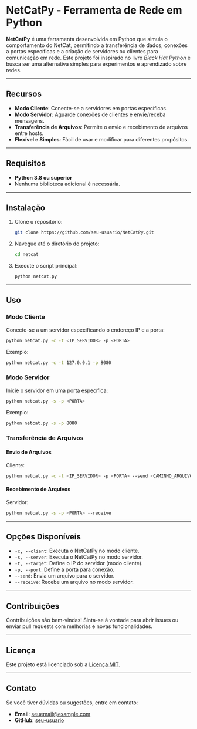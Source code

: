 # NetCatPy - Ferramenta de Rede em Python

**NetCatPy** é uma ferramenta desenvolvida em Python que simula o comportamento do NetCat, permitindo a transferência de dados, conexões a portas específicas e a criação de servidores ou clientes para comunicação em rede. Este projeto foi inspirado no livro *Black Hat Python* e busca ser uma alternativa simples para experimentos e aprendizado sobre redes.

---

## Recursos

- **Modo Cliente**: Conecte-se a servidores em portas específicas.
- **Modo Servidor**: Aguarde conexões de clientes e envie/receba mensagens.
- **Transferência de Arquivos**: Permite o envio e recebimento de arquivos entre hosts.
- **Flexível e Simples**: Fácil de usar e modificar para diferentes propósitos.

---

## Requisitos

- **Python 3.8 ou superior**
- Nenhuma biblioteca adicional é necessária.

---

## Instalação

1. Clone o repositório:
   ```bash
   git clone https://github.com/seu-usuario/NetCatPy.git
   ```

2. Navegue até o diretório do projeto:
   ```bash
   cd netcat
   ```

3. Execute o script principal:
   ```bash
   python netcat.py
   ```

---

## Uso

### Modo Cliente

Conecte-se a um servidor especificando o endereço IP e a porta:
```bash
python netcat.py -c -t <IP_SERVIDOR> -p <PORTA>
```
Exemplo:
```bash
python netcat.py -c -t 127.0.0.1 -p 8080
```

### Modo Servidor

Inicie o servidor em uma porta específica:
```bash
python netcat.py -s -p <PORTA>
```
Exemplo:
```bash
python netcat.py -s -p 8080
```

### Transferência de Arquivos

#### Envio de Arquivos
Cliente:
```bash
python netcat.py -c -t <IP_SERVIDOR> -p <PORTA> --send <CAMINHO_ARQUIVO>
```

#### Recebimento de Arquivos
Servidor:
```bash
python netcat.py -s -p <PORTA> --receive
```

---

## Opções Disponíveis

- `-c, --client`: Executa o NetCatPy no modo cliente.
- `-s, --server`: Executa o NetCatPy no modo servidor.
- `-t, --target`: Define o IP do servidor (modo cliente).
- `-p, --port`: Define a porta para conexão.
- `--send`: Envia um arquivo para o servidor.
- `--receive`: Recebe um arquivo no modo servidor.

---

## Contribuições

Contribuições são bem-vindas! Sinta-se à vontade para abrir issues ou enviar pull requests com melhorias e novas funcionalidades.

---

## Licença

Este projeto está licenciado sob a [Licença MIT](LICENSE).

---

## Contato

Se você tiver dúvidas ou sugestões, entre em contato:
- **Email**: seuemail@example.com
- **GitHub**: [seu-usuario](https://github.com/seu-usuario)

